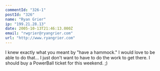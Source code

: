 ```yaml
---
commentId: "326-1"
postId: "326"
name: "Ryan Grier"
ip: "199.21.28.13"
date: 2005-10-13T21:46:13.000Z
email: "rwgrier@ryangrier.com"
url: "http://www.ryangrier.com"
---
```

<p>I knew exactly what you meant by "have a hammock."
I would love to be able to do that... I just don't want to have to do the work to get there.  I should buy a PowerBall ticket for this weekend. ;)</p>